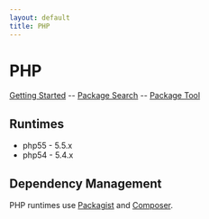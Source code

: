 ```yaml
---
layout: default
title: PHP
---
```


# PHP

[Getting Started][getting-started] -- [Package Search][packagist] -- [Package Tool][composer]

## Runtimes

  * php55 - 5.5.x
  * php54 - 5.4.x

## Dependency Management

PHP runtimes use [Packagist][packagist] and [Composer][composer].

[getting-started]: /docs/php/getting-started/
[packagist]: https://packagist.org/
[composer]: http://getcomposer.org/
